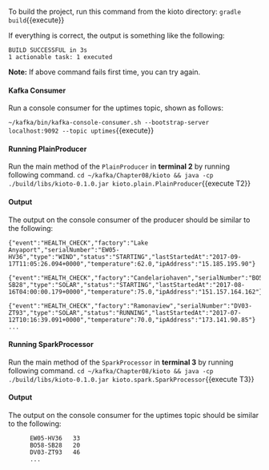 To build the project, run this command from the kioto directory:
`gradle build`{{execute}} 

If everything is correct, the output is something like the following:

```
BUILD SUCCESSFUL in 3s
1 actionable task: 1 executed
```

**Note:** If above command fails first time, you can try again.

#### Kafka Consumer
Run a console consumer for the uptimes topic, shown as follows:

`~/kafka/bin/kafka-console-consumer.sh --bootstrap-server localhost:9092 --topic uptimes`{{execute}} 

#### Running PlainProducer
Run the main method of the `PlainProducer` in **terminal 2** by running following command.
`cd ~/kafka/Chapter08/kioto && java -cp ./build/libs/kioto-0.1.0.jar kioto.plain.PlainProducer`{{execute T2}} 


#### Output
The output on the console consumer of the producer should be similar to the following:
```
{"event":"HEALTH_CHECK","factory":"Lake Anyaport","serialNumber":"EW05-HV36","type":"WIND","status":"STARTING","lastStartedAt":"2017-09-17T11:05:26.094+0000","temperature":62.0,"ipAddress":"15.185.195.90"}

{"event":"HEALTH_CHECK","factory":"Candelariohaven","serialNumber":"BO58-SB28","type":"SOLAR","status":"STARTING","lastStartedAt":"2017-08-16T04:00:00.179+0000","temperature":75.0,"ipAddress":"151.157.164.162"}

{"event":"HEALTH_CHECK","factory":"Ramonaview","serialNumber":"DV03-ZT93","type":"SOLAR","status":"RUNNING","lastStartedAt":"2017-07-12T10:16:39.091+0000","temperature":70.0,"ipAddress":"173.141.90.85"}
...
```

#### Running SparkProcessor
Run the main method of the `SparkProcessor` in **terminal 3** by running following command.
`cd ~/kafka/Chapter08/kioto && java -cp ./build/libs/kioto-0.1.0.jar kioto.spark.SparkProcessor`{{execute T3}} 

#### Output
The output on the console consumer for the uptimes topic should be similar to the following:
```
      EW05-HV36   33
      BO58-SB28   20
      DV03-ZT93   46
      ...
```
